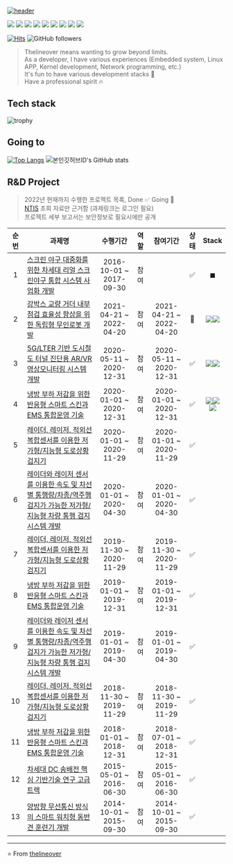 [![header](https://capsule-render.vercel.app/api?type=wave&color=auto&height=300&section=header&text=The%20line%20over&fontSize=90)](https://github.com/thelineover)

<p align="left">
  <img src="https://img.shields.io/badge/Python-3766AB?style=flat-square&logo=Python&logoColor=white"/>
  <img src="https://img.shields.io/badge/C++-00599C?style=flat-square&logo=C%2B%2B&logoColor=white"/>
  <img src="https://img.shields.io/badge/C-A8B9CC?style=flat-square&logo=C&logoColor=white"/>
  <img src="https://img.shields.io/badge/Go-11B48A?style=flat-square&logo=Go&logoColor=white"/>
  <img src="https://img.shields.io/badge/rust-black.svg?logo=rust&logoColor=white&style=flat-squeare"/>
  
  <img src="https://img.shields.io/badge/Django-092E20?style=flat-square&logo=Django&logoColor=white"/>
  <img src="https://img.shields.io/badge/Mysql-E6B91E?style=flat-square&logo=MySql&logoColor=white"/>
  <img src="https://img.shields.io/badge/aws-333664?style=flat-square&logo=amazon-aws&logoColor=white"/>
  <img src="https://img.shields.io/badge/elasticsearch-005571?style=flat-square&logo=elasticsearch&logoColor=white"/>
</p>

[![Hits](https://hits.seeyoufarm.com/api/count/incr/badge.svg?url=https%3A%2F%2Fgithub.com%2Fthelineover&count_bg=%2379C83D&title_bg=%23071DE7&icon=&icon_color=%23E7E7E7&title=hits&edge_flat=false)](https://hits.seeyoufarm.com)
![GitHub followers](https://img.shields.io/github/followers/thelineover?style=social)

> Thelineover means wanting to grow beyond limits.   
> As a developer, I have various experiences (Embedded system, Linux APP, Kernel development, Network programming, etc.)    
> It's fun to have various development stacks 🚀   
> Have a professional spirit 🔥   

## Tech stack
![trophy](https://github-profile-trophy.vercel.app/?username=thelineover)

## Going to
[![Top Langs](https://github-readme-stats.vercel.app/api/top-langs/?username=thelineover&layout=compact&theme=merko&langs_count=5)](https://github.com/anuraghazra/github-readme-stats) 
![본인깃허브ID's GitHub stats](https://github-readme-stats.vercel.app/api?username=thelineover&show_icons=true&theme=merko)

## R&D Project
> 2022년 현재까지 수행한 프로젝트 목록, Done ✅ Going 🚀   
> [NTIS](https://www.ntis.go.kr/ThMain.do?pcYn=Y) 조회 자료만 근거함 (과제링크는 로그인 필요)   
> 프로젝트 세부 보고서는 보안정보로 필요시에만 공개

|순번|**과제명**|수행기간|역할|참여기간|상태|Stack|
|:---:|---|:---:|:---:|:---:|:---:|:---:|
|1|	[스크린 야구 대중화를 위한 차세대 리얼 스크린야구 통합 시스템 사업화 개발](https://www.ntis.go.kr/project/pjtInfo.do?pjtId=1415150001&pageCode=TH_MYPJT_PJT_DTL)|2016-10-01 ~ 2017-09-30|참여||✅|◼︎
|2|	[강박스 교량 거더 내부점검 효율성 향상을 위한 독립형 무인로봇 개발](https://www.ntis.go.kr/project/pjtInfo.do?pjtId=1425155304&pageCode=TH_MYPJT_PJT_DTL)|2021-04-21 ~ 2022-04-20|참여|2021-04-21 ~ 2022-04-20|🚀|<img src="https://img.shields.io/badge/ROS-092E20?style=flat-square&logo=ROS&logoColor=white"/><img src="https://img.shields.io/badge/Python-3766AB?style=flat-square&logo=Python&logoColor=white"/>
|3|	[5G/LTER 기반 도시철도 터널 진단용 AR/VR 영상모니터링 시스템 개발](https://www.ntis.go.kr/project/pjtInfo.do?pjtId=1315001422&pageCode=TH_MYPJT_PJT_DTL)|2020-05-11 ~ 2020-12-31|참여|2020-05-11 ~ 2020-12-31|✅|<img src="https://img.shields.io/badge/ROS-092E20?style=flat-square&logo=ROS&logoColor=white"/><img src="https://img.shields.io/badge/Python-3766AB?style=flat-square&logo=Python&logoColor=white"/>
|4|	[냉방 부하 저감을 위한 반응형 스마트 스킨과 EMS 통합운영 기술](https://www.ntis.go.kr/project/pjtInfo.do?pjtId=1415168054&pageCode=TH_MYPJT_PJT_DTL)|2020-01-01 ~ 2020-12-31|참여|2020-01-01 ~ 2020-12-31|✅|<img src="https://img.shields.io/badge/ESP32-092E20?style=flat-square&logo=ESP32&logoColor=white"/><img src="https://img.shields.io/badge/Python-3766AB?style=flat-square&logo=Python&logoColor=white"/><img src="https://img.shields.io/badge/RaspberryPi-3766AB?style=flat-square&logo=RaspberryPi&logoColor=white"/>
|5| [레이더, 레이저, 적외선 복합센서를 이용한 저가형/지능형 도로상황 검지기](https://www.ntis.go.kr/project/pjtInfo.do?pjtId=1425140851&pageCode=TH_MYPJT_PJT_DTL)|2020-01-01 ~ 2020-11-29|참여|2020-01-01 ~ 2020-11-29|✅
|6|	[레이더와 레이저 센서를 이용한 속도 및 차선별 통행량/차종/역주행 검지가 가능한 저가형/지능형 차량 통행 검지 시스템 개발](https://www.ntis.go.kr/project/pjtInfo.do?pjtId=1425140617&pageCode=TH_MYPJT_PJT_DTL)|2020-01-01 ~ 2020-04-30|	참여|	2020-01-01 ~ 2020-04-30|✅
|7|	[레이더, 레이저, 적외선 복합센서를 이용한 저가형/지능형 도로상황 검지기](https://www.ntis.go.kr/project/pjtInfo.do?pjtId=1425130275&pageCode=TH_MYPJT_PJT_DTL)|2019-11-30 ~ 2020-11-29|참여|2019-11-30 ~ 2020-11-29|✅
|8|	[냉방 부하 저감을 위한 반응형 스마트 스킨과 EMS 통합운영 기술](https://www.ntis.go.kr/project/pjtInfo.do?pjtId=1415163400&pageCode=TH_MYPJT_PJT_DTL)|2019-01-01 ~ 2019-12-31|참여|2019-01-01 ~ 2019-12-31|✅
|9|	[레이더와 레이저 센서를 이용한 속도 및 차선별 통행량/차종/역주행 검지가 가능한 저가형/지능형 차량 통행 검지 시스템 개발](https://www.ntis.go.kr/project/pjtInfo.do?pjtId=1425128495&pageCode=TH_MYPJT_PJT_DTL)|	2019-01-01 ~ 2019-04-30|참여|	2019-01-01 ~ 2019-04-30|✅
|10|	[레이더, 레이저, 적외선 복합센서를 이용한 저가형/지능형 도로상황 검지기](https://www.ntis.go.kr/project/pjtInfo.do?pjtId=1425125256&pageCode=TH_MYPJT_PJT_DTL)|2018-11-30 ~ 2019-11-29|참여|2018-11-30 ~ 2019-11-29|✅
|11|	[냉방 부하 저감을 위한 반응형 스마트 스킨과 EMS 통합운영 기술](https://www.ntis.go.kr/project/pjtInfo.do?pjtId=1415156770&pageCode=TH_MYPJT_PJT_DTL)|2018-01-01 ~ 2018-12-31|참여|2018-07-01 ~ 2018-12-31|✅
|12|	[차세대 DC 송배전 핵심 기반기술 연구 고급트랙](https://www.ntis.go.kr/project/pjtInfo.do?pjtId=1415141338&pageCode=TH_MYPJT_PJT_DTL)|2015-05-01 ~ 2016-06-30|참여|2015-05-01 ~ 2016-06-30|✅
|13|	[양방향 무선통신 방식의 스마트 워치형 동반견 훈련기 개발](https://www.ntis.go.kr/project/pjtInfo.do?pjtId=1425089817&pageCode=TH_MYPJT_PJT_DTL)|2014-10-01 ~ 2015-09-30|참여|2014-10-01 ~ 2015-09-30|✅
---
⭐ From [thelineover](https://github.com/thelineover)
